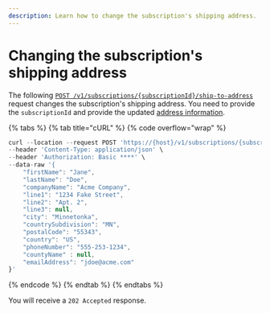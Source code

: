 ```yaml
---
description: Learn how to change the subscription's shipping address.
---
```


# Changing the subscription's shipping address

The following [`POST /v1/subscriptions/{subscriptionId}/ship-to-address`](https://www.digitalriver.com/docs/commerce-api-reference/#operation/modifyShippingAddress) request changes the subscription's shipping address. You need to provide the `subscriptionId` and provide the updated [address information](../../cart/creating-or-updating-a-cart/providing-address-information.md#basic-address-information).

{% tabs %}
{% tab title="cURL" %}
{% code overflow="wrap" %}
```javascript
curl --location --request POST 'https://{host}/v1/subscriptions/{subscriptionId}/ship-to-address' \
--header 'Content-Type: application/json' \
--header 'Authorization: Basic ****' \
--data-raw '{
    "firstName": "Jane", 
    "lastName": "Doe", 
    "companyName": "Acme Company", 
    "line1": "1234 Fake Street",
    "line2": "Apt. 2", 
    "line3": null, 
    "city": "Minnetonka",
    "countrySubdivision": "MN", 
    "postalCode": "55343", 
    "country": "US", 
    "phoneNumber": "555-253-1234", 
    "countyName" : null, 
    "emailAddress": "jdoe@acme.com" 
}'
```
{% endcode %}
{% endtab %}
{% endtabs %}

You will receive a `202 Accepted` response.
